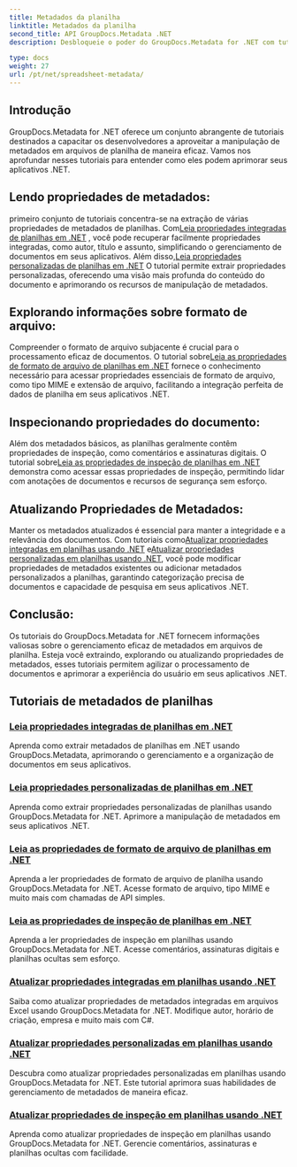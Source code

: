 ```yaml
---
title: Metadados da planilha
linktitle: Metadados da planilha
second_title: API GroupDocs.Metadata .NET
description: Desbloqueie o poder do GroupDocs.Metadata for .NET com tutoriais sobre leitura e atualização de propriedades de planilhas. Eleve a manipulação de metadados em seus aplicativos .NET.

type: docs
weight: 27
url: /pt/net/spreadsheet-metadata/
---
```

## Introdução

GroupDocs.Metadata for .NET oferece um conjunto abrangente de tutoriais destinados a capacitar os desenvolvedores a aproveitar a manipulação de metadados em arquivos de planilha de maneira eficaz. Vamos nos aprofundar nesses tutoriais para entender como eles podem aprimorar seus aplicativos .NET.

## Lendo propriedades de metadados:
 primeiro conjunto de tutoriais concentra-se na extração de várias propriedades de metadados de planilhas. Com[Leia propriedades integradas de planilhas em .NET](./read-built-in-properties-spreadsheets/) , você pode recuperar facilmente propriedades integradas, como autor, título e assunto, simplificando o gerenciamento de documentos em seus aplicativos. Além disso,[Leia propriedades personalizadas de planilhas em .NET](./read-custom-properties-spreadsheets/) O tutorial permite extrair propriedades personalizadas, oferecendo uma visão mais profunda do conteúdo do documento e aprimorando os recursos de manipulação de metadados.

## Explorando informações sobre formato de arquivo:
 Compreender o formato de arquivo subjacente é crucial para o processamento eficaz de documentos. O tutorial sobre[Leia as propriedades de formato de arquivo de planilhas em .NET](./read-file-format-properties-spreadsheets/) fornece o conhecimento necessário para acessar propriedades essenciais de formato de arquivo, como tipo MIME e extensão de arquivo, facilitando a integração perfeita de dados de planilha em seus aplicativos .NET.

## Inspecionando propriedades do documento:
Além dos metadados básicos, as planilhas geralmente contêm propriedades de inspeção, como comentários e assinaturas digitais. O tutorial sobre[Leia as propriedades de inspeção de planilhas em .NET](./read-inspection-properties-spreadsheets/) demonstra como acessar essas propriedades de inspeção, permitindo lidar com anotações de documentos e recursos de segurança sem esforço.

## Atualizando Propriedades de Metadados:
 Manter os metadados atualizados é essencial para manter a integridade e a relevância dos documentos. Com tutoriais como[Atualizar propriedades integradas em planilhas usando .NET](./update-built-in-properties-spreadsheets/) e[Atualizar propriedades personalizadas em planilhas usando .NET](./update-custom-properties-spreadsheets/), você pode modificar propriedades de metadados existentes ou adicionar metadados personalizados a planilhas, garantindo categorização precisa de documentos e capacidade de pesquisa em seus aplicativos .NET.

## Conclusão:
Os tutoriais do GroupDocs.Metadata for .NET fornecem informações valiosas sobre o gerenciamento eficaz de metadados em arquivos de planilha. Esteja você extraindo, explorando ou atualizando propriedades de metadados, esses tutoriais permitem agilizar o processamento de documentos e aprimorar a experiência do usuário em seus aplicativos .NET.

## Tutoriais de metadados de planilhas
### [Leia propriedades integradas de planilhas em .NET](./read-built-in-properties-spreadsheets/)
Aprenda como extrair metadados de planilhas em .NET usando GroupDocs.Metadata, aprimorando o gerenciamento e a organização de documentos em seus aplicativos.
### [Leia propriedades personalizadas de planilhas em .NET](./read-custom-properties-spreadsheets/)
Aprenda como extrair propriedades personalizadas de planilhas usando GroupDocs.Metadata for .NET. Aprimore a manipulação de metadados em seus aplicativos .NET.
### [Leia as propriedades de formato de arquivo de planilhas em .NET](./read-file-format-properties-spreadsheets/)
Aprenda a ler propriedades de formato de arquivo de planilha usando GroupDocs.Metadata for .NET. Acesse formato de arquivo, tipo MIME e muito mais com chamadas de API simples.
### [Leia as propriedades de inspeção de planilhas em .NET](./read-inspection-properties-spreadsheets/)
Aprenda a ler propriedades de inspeção em planilhas usando GroupDocs.Metadata for .NET. Acesse comentários, assinaturas digitais e planilhas ocultas sem esforço.
### [Atualizar propriedades integradas em planilhas usando .NET](./update-built-in-properties-spreadsheets/)
Saiba como atualizar propriedades de metadados integradas em arquivos Excel usando GroupDocs.Metadata for .NET. Modifique autor, horário de criação, empresa e muito mais com C#.
### [Atualizar propriedades personalizadas em planilhas usando .NET](./update-custom-properties-spreadsheets/)
Descubra como atualizar propriedades personalizadas em planilhas usando GroupDocs.Metadata for .NET. Este tutorial aprimora suas habilidades de gerenciamento de metadados de maneira eficaz.
### [Atualizar propriedades de inspeção em planilhas usando .NET](./update-inspection-properties-spreadsheets/)
Aprenda como atualizar propriedades de inspeção em planilhas usando GroupDocs.Metadata for .NET. Gerencie comentários, assinaturas e planilhas ocultas com facilidade.